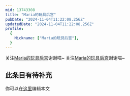 ```yaml
---
mid: 13743308
title: "Maria的玩具后宫"
pubDate: "2024-11-04T11:22:08.256Z"
updatedDate: "2024-11-04T11:22:08.256Z"
profile:
  {
    Nickname: ["Maria的玩具后宫"],
  }
---
```


关注[Maria的玩具后宫](https://space.bilibili.com/13743308)谢谢喵~ 关注[Maria的玩具后宫](https://space.bilibili.com/13743308)谢谢喵~

## 此条目有待补充
你可以在[这里](https://github.com/Yuhanawa/VTuber.ICU/edit/master/src/content/v/Maria的玩具后宫/index.md)编辑本文
